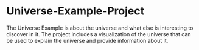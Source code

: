 # Universe-Example-Project
The Universe Example is about the universe and what else is interesting to discover in it. The project includes a visualization of the universe that can be used to explain the universe and provide information about it.
